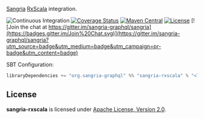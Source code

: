 [Sangria](http://sangria-graphql.org/) [RxScala](http://reactivex.io/rxscala) integration.

![Continuous Integration](https://github.com/sangria-graphql/sangria-rxscala/workflows/Continuous%20Integration/badge.svg)
[![Coverage Status](http://coveralls.io/repos/sangria-graphql/sangria-rxscala/badge.svg?branch=master&service=github)](http://coveralls.io/github/sangria-graphql/sangria-rxscala?branch=master)
[![Maven Central](https://maven-badges.herokuapp.com/maven-central/org.sangria-graphql/sangria-rxscala_2.11/badge.svg)](https://maven-badges.herokuapp.com/maven-central/org.sangria-graphql/sangria-rxscala_2.11)
[![License](http://img.shields.io/:license-Apache%202-brightgreen.svg)](http://www.apache.org/licenses/LICENSE-2.0.txt)
[![Join the chat at https://gitter.im/sangria-graphql/sangria](https://badges.gitter.im/Join%20Chat.svg)](https://gitter.im/sangria-graphql/sangria?utm_source=badge&utm_medium=badge&utm_campaign=pr-badge&utm_content=badge)

SBT Configuration:

```scala
libraryDependencies += "org.sangria-graphql" %% "sangria-rxscala" % "<latest version>"
```

## License

**sangria-rxscala** is licensed under [Apache License, Version 2.0](http://www.apache.org/licenses/LICENSE-2.0).
